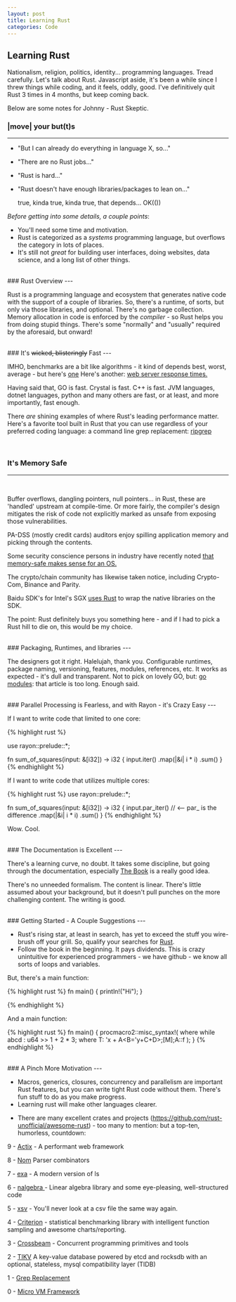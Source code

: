```yaml
---
layout: post
title: Learning Rust 
categories: Code
---
```


## Learning Rust

Nationalism, religion, politics, identity... programming languages.  Tread carefully.  Let's talk about Rust. Javascript aside,
it's been a while since I threw things while coding, and it feels, oddly, good.  I've definitively quit Rust 3 times in 4 months, but keep coming back. 

Below are some notes for Johnny - Rust Skeptic.       


### |move| your but(t)s
---

- "But I can already do everything in language X, so..."
- "There are no Rust jobs..."
- "Rust is hard..."
- "Rust doesn't have enough libraries/packages to lean on..."

  true, kinda true, kinda true, that depends... OK(())

_Before getting into some details, a couple points_: 

- You'll need some time and motivation.
- Rust is categorized as a *systems* programming language, but overflows the category in lots of places.  
- It's still not *great* for building user interfaces, doing websites, data science, and a long list of other things.  


<br>
### Rust Overview
---

Rust is a programming language and ecosystem that generates native code with the support of a couple of libraries.  So, there's a runtime, of sorts, but only via those libraries, and optional. There's no garbage collection. Memory allocation in code is enforced by the *compiler* - so Rust helps you from doing stupid things.  There's some "normally" and "usually" required by the aforesaid, but onward! 

<br>
### It's <s>wicked, blisteringly</s> Fast 
---
<br>

IMHO, benchmarks are a bit like algorithms - it kind of depends best, worst, average - but here's <a href="https://benchmarksgame-team.pages.debian.net/benchmarksgame/which-programs-are-fastest.html">one</a> 
Here's another: <a href="https://www.techempower.com/benchmarks/">web server response times.</a> 

Having said that, GO is fast. Crystal is fast.  C++ is fast.  JVM languages, dotnet languages, python and many others are fast, or at least, and more importantly, fast enough.  

There *are* shining examples of where Rust's leading performance matter.  Here's a favorite tool built in Rust that you can use regardless of your preferred coding language:  a command line grep replacement:  <a href="https://github.com/BurntSushi/ripgrep">ripgrep</a>


<br>

### It's Memory Safe  
--- 
<br>

Buffer overflows, dangling pointers, null pointers... in Rust, these are 'handled' upstream at compile-time.  Or more fairly, the compiler's design mitigates the risk of code not explicitly marked as unsafe from exposing those vulnerabilities.  

PA-DSS (mostly credit cards) auditors enjoy spilling application memory and picking through the contents.  

Some security conscience persons in industry have recently noted <a href="https://msrc-blog.microsoft.com/2019/07/22/why-rust-for-safe-systems-programming/"> that memory-safe makes sense for an OS.</a> 

The crypto/chain community has likewise taken notice, including Crypto-Com, Binance and Parity.

Baidu SDK's for Intel's SGX <a href="https://github.com/baidu/rust-sgx-sdk">uses Rust</a> to wrap the native libraries on the SDK.

The point: Rust definitely buys you something here - and if I had to pick a Rust hill to die on, this would be my choice.



<br>
### Packaging, Runtimes, and libraries 
--- 

The designers got it right. Halelujah, thank you.  Configurable runtimes, package naming, versioning, features, modules, references, etc.  It works as expected - it's dull and transparent. 
Not to pick on lovely GO, but: <a href="https://github.com/golang/go/wiki/Modules"> go modules</a>: that article is too long.  Enough said.   



<br>
### Parallel Processing is Fearless, and with Rayon - it's Crazy Easy
--- 

If I want to write code that limited to one core:

{% highlight rust %}

use rayon::prelude::*;

fn sum_of_squares(input: &[i32]) -> i32 {
    input.iter() 
         .map(|&i| i * i)
         .sum()
}
{% endhighlight %}

If I want to write code that utilizes multiple cores:

{% highlight rust %}
use rayon::prelude::*;

fn sum_of_squares(input: &[i32]) -> i32 {
    input.par_iter()  // <-- par_ is the difference 
         .map(|&i| i * i)
         .sum()
}
{% endhighlight %}

Wow.  Cool.


<br>
### The Documentation is Excellent 
---

There's a learning curve, no doubt.  It takes some discipline, but going through the documentation, especially <a href="https://doc.rust-lang.org/book"> The Book</a> is a really good idea. 

There's no unneeded formalism.  The content is linear.  There's little assumed about your background, but it doesn't pull punches on the more challenging content.  The writing is good.



<br>
### Getting Started - A Couple Suggestions
---
<br>

- Rust's rising star, at least in search, has yet to exceed the stuff you wire-brush off your grill.  So, qualify your searches for <a href="https://www.rust-lang.org/Rust">Rust</a>.
- Follow the book in the beginning.  It pays dividends.  This is crazy unintuitive for experienced programmers - we have github - we know all sorts of loops and variables.  

But, there's a main function:

{% highlight rust %}
fn main() {
  println!("Hi");
}

{% endhighlight %}

And a main function:

{% highlight rust %}
fn main() {
   procmacro2::misc_syntax!(
      where while abcd : u64 >> 1 + 2 * 3; where T: 'x + A<B='y+C+D>;[M];A::f
   );
}
{% endhighlight %}




<br>
### A Pinch More Motivation 
---
<br>

- Macros, generics, closures, concurrency and parallelism are important Rust features, but you can write tight Rust code without them. There's fun stuff to do as you make progress.
- Learning rust will make other languages clearer.  

<line></line>
- There are many excellent crates and projects (https://github.com/rust-unofficial/awesome-rust) - too many to mention: but a top-ten, humorless, countdown:

9  - <a href="https://github.com/actix/actix-web">Actix</a>  - A performant web framework   

8  - <a href="https://docs.rs/nom/5.0.0/nom/">Nom</a> Parser combinators 

7  - <a href="https://github.com/ogham/exa">exa</a> - A modern version of ls 

6  - <a href="https://github.com/rustsim/nalgebra">nalgebra </a> - Linear algebra library and some eye-pleasing, well-structured code 

5  - <a href="https://github.com/BurntSushi/xsv">xsv</a> - You'll never look at a csv file the same way again. 

4  - <a href="https://docs.rs/crate/criterion/0.2.11">Criterion</a> - statistical benchmarking library with intelligent function sampling and awesome charts/reporting.  

3  - <a href="https://github.com/crossbeam-rs/crossbeam">Crossbeam</a> - Concurrent programming primitives and tools     

2  - <a href="https://github.com/tikv/tikv">TIKV</a> A key-value database powered by etcd and rocksdb with an optional, stateless, mysql compatibility layer (TIDB) 

1  - <a href="https://github.com/BurntSushi/ripgrep">Grep Replacement</a>

0  - <a href="https://github.com/firecracker-microvm/firecracker">Micro VM Framework</a>   
<br>


























